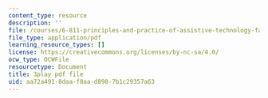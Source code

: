 ```yaml
---
content_type: resource
description: ''
file: /courses/6-811-principles-and-practice-of-assistive-technology-fall-2014/aa72a4918daaf8aad8987b1c29357a63_x18bMLW4eO4.pdf
file_type: application/pdf
learning_resource_types: []
license: https://creativecommons.org/licenses/by-nc-sa/4.0/
ocw_type: OCWFile
resourcetype: Document
title: 3play pdf file
uid: aa72a491-8daa-f8aa-d898-7b1c29357a63
---
```

